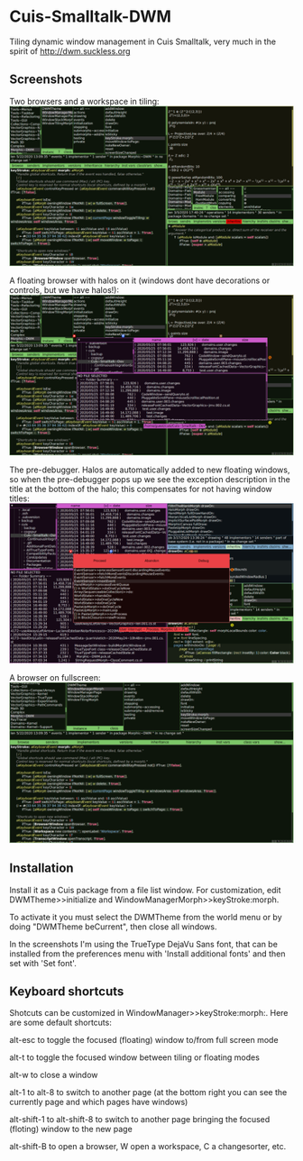 # Cuis-Smalltalk-DWM
Tiling dynamic window management in Cuis Smalltalk, very much in the spirit of http://dwm.suckless.org

## Screenshots

Two browsers and a workspace in tiling:
![alt tag](https://raw.githubusercontent.com/len/Cuis-Smalltalk-DWM/master/screenshots/dwm-0.png)

A floating browser with halos on it (windows dont have decorations or controls, but we have halos!):
![alt tag](https://raw.githubusercontent.com/len/Cuis-Smalltalk-DWM/master/screenshots/dwm-1.png)

The pre-debugger. Halos are automatically added to new floating windows, so when the pre-debugger pops up we see the exception description in the title at the bottom of the halo; this compensates for not having window titles:
![alt tag](https://raw.githubusercontent.com/len/Cuis-Smalltalk-DWM/master/screenshots/dwm-2.png)

A browser on fullscreen:
![alt tag](https://raw.githubusercontent.com/len/Cuis-Smalltalk-DWM/master/screenshots/dwm-3.png)

## Installation

Install it as a Cuis package from a file list window. For customization, edit DWMTheme>>initialize and WindowManagerMorph>>keyStroke:morph.

To activate it you must select the DWMTheme from the world menu or by doing "DWMTheme beCurrent", then close all windows.

In the screenshots I'm using the TrueType DejaVu Sans font, that can be installed from the preferences menu with 'Install additional fonts' and then set with 'Set font'.

## Keyboard shortcuts

Shotcuts can be customized in WindowManager>>keyStroke:morph:. Here are some default shortcuts:

alt-esc to toggle the focused (floating) window to/from full screen mode

alt-t to toggle the focused window between tiling or floating modes

alt-w to close a window

alt-1 to alt-8 to switch to another page (at the bottom right you can see the currently page and which pages have windows)

alt-shift-1 to alt-shift-8 to switch to another page bringing the focused (floting) window to the new page

alt-shift-B to open a browser, W open a workspace, C a changesorter, etc.
